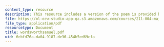 ```yaml
---
content_type: resource
description: This resource includes a version of the poem is provided by William Wordsworth.
file: https://ol-ocw-studio-app-qa.s3.amazonaws.com/courses/21l-004-major-poets-fall-2001/6ebfd76ada049187de36454b5ed69cfa_wordsworthsamuel.pdf
file_type: application/pdf
resourcetype: Document
title: wordsworthsamuel.pdf
uid: 6ebfd76a-da04-9187-de36-454b5ed69cfa
---
```

